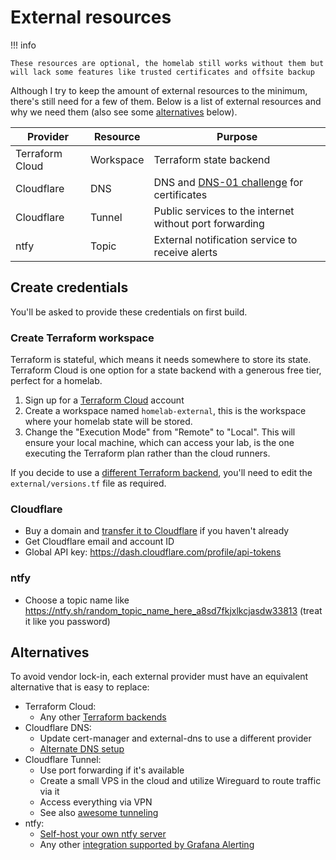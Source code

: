 # External resources

!!! info

    These resources are optional, the homelab still works without them but will lack some features like trusted certificates and offsite backup

Although I try to keep the amount of external resources to the minimum, there's still need for a few of them.
Below is a list of external resources and why we need them (also see some [alternatives](#alternatives) below).

| Provider        | Resource  | Purpose                                                                                                     |
| --------        | --------  | -------                                                                                                     |
| Terraform Cloud | Workspace | Terraform state backend                                                                                     |
| Cloudflare      | DNS       | DNS and [DNS-01 challenge](https://letsencrypt.org/docs/challenge-types/#dns-01-challenge) for certificates |
| Cloudflare      | Tunnel    | Public services to the internet without port forwarding                                                     |
| ntfy            | Topic     | External notification service to receive alerts                                                             |

## Create credentials

You'll be asked to provide these credentials on first build.

### Create Terraform workspace

Terraform is stateful, which means it needs somewhere to store its state. Terraform Cloud is one option for a state backend with a generous free tier, perfect for a homelab.

1. Sign up for a [Terraform Cloud](https://cloud.hashicorp.com/products/terraform) account
2. Create a workspace named `homelab-external`, this is the workspace where your homelab state will be stored.
3. Change the "Execution Mode" from "Remote" to "Local". This will ensure your local machine, which can access your lab, is the one executing the Terraform plan rather than the cloud runners.

If you decide to use a [different Terraform backend](https://www.terraform.io/language/settings/backends#available-backends), you'll need to edit the `external/versions.tf` file as required.

### Cloudflare

- Buy a domain and [transfer it to Cloudflare](https://developers.cloudflare.com/registrar/get-started/transfer-domain-to-cloudflare) if you haven't already
- Get Cloudflare email and account ID
- Global API key: <https://dash.cloudflare.com/profile/api-tokens>

<!-- TODO switch to API token instead of API key? -->
<!-- Terraform API token summary: -->

<!-- ``` -->
<!-- This API token will affect the below accounts and zones, along with their respective permissions -->

<!-- └── multiversonline Doan - Argo Tunnel:Edit, Account Settings:Read -->
<!--     └── multiversonline.com.br - Zone:Read, DNS:Edit -->

<!-- Client IP Address Filtering -->

<!-- └── Is in - 117.xxx.xxx.xxx, 2402:xxx:xxx:xxx:xxx:xxx:xxx:xxx -->
<!-- ``` -->

<!-- ### Create Minio keys -->

<!-- TODO: skip this for now -->

<!-- ### Create AWS API key -->

<!-- TODO: skip this for now -->

### ntfy

- Choose a topic name like <https://ntfy.sh/random_topic_name_here_a8sd7fkjxlkcjasdw33813> (treat it like you password)

## Alternatives

To avoid vendor lock-in, each external provider must have an equivalent alternative that is easy to replace:

- Terraform Cloud:
    - Any other [Terraform backends](https://www.terraform.io/language/settings/backends)
- Cloudflare DNS:
    - Update cert-manager and external-dns to use a different provider
    - [Alternate DNS setup](../../how-to-guides/alternate-dns-setup.md)
- Cloudflare Tunnel:
    - Use port forwarding if it's available
    - Create a small VPS in the cloud and utilize Wireguard to route traffic via it
    - Access everything via VPN
    - See also [awesome tunneling](https://github.com/anderspitman/awesome-tunneling)
- ntfy:
    - [Self-host your own ntfy server](https://docs.ntfy.sh/install)
    - Any other [integration supported by Grafana Alerting](https://grafana.com/docs/grafana/latest/alerting/alerting-rules/manage-contact-points/integrations/#list-of-supported-integrations)
